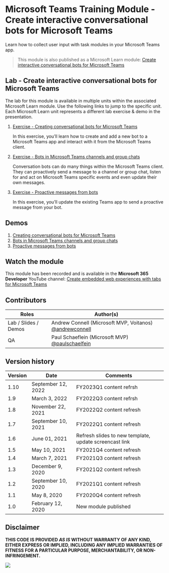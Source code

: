 # Microsoft Teams Training Module - Create interactive conversational bots for Microsoft Teams

Learn how to collect user input with task modules in your Microsoft Teams app.

> This module is also published as a Microsoft Learn module: [Create interactive conversational bots for Microsoft Teams](https://docs.microsoft.com/learn/modules/msteams-conversation-bots)

## Lab - Create interactive conversational bots for Microsoft Teams

The lab for this module is available in multiple units within the associated Microsoft Learn module. Use the following links to jump to the specific unit. Each Microsoft Learn unit represents a different lab exercise & demo in the presentation.

1. [Exercise - Creating conversational bots for Microsoft Teams](https://docs.microsoft.com/learn/modules/msteams-conversation-bots/3-exercise-conversation-bots)

   In this exercise, you’ll learn how to create and add a new bot to a Microsoft Teams app and interact with it from the Microsoft Teams client.

1. [Exercise - Bots in Microsoft Teams channels and group chats](https://docs.microsoft.com/learn/modules/msteams-conversation-bots/5-exercise-using-adaptive-cards-deep-links)

   Conversation bots can do many things within the Microsoft Teams client. They can proactively send a message to a channel or group chat, listen for and act on Microsoft Teams specific events and even update their own messages.

1. [Exercise - Proactive messages from bots](https://docs.microsoft.com/learn/modules/msteams-conversation-bots/7-exercise-using-task-modules-bots)

   In this exercise, you’ll update the existing Teams app to send a proactive message from your bot.

## Demos

1. [Creating conversational bots for Microsoft Teams](./Demos/01-learn-msteams-bots)
1. [Bots in Microsoft Teams channels and group chats](./Demos/02-learn-msteams-bots)
1. [Proactive messages from bots](./Demos/03-learn-msteams-bots)

## Watch the module

This module has been recorded and is available in the **Microsoft 365 Developer** YouTube channel: [Create embedded web experiences with tabs for Microsoft Teams](https://youtube.com/playlist?list=PLWZJrkeLOrbY8HkTBBvyx-uyZ3cCdl1VM)

## Contributors

| Roles                | Author(s)                                                                             |
| -------------------- | ------------------------------------------------------------------------------------- |
| Lab / Slides / Demos | Andrew Connell (Microsoft MVP, Voitanos) [@andrewconnell](//github.com/andrewconnell) |
| QA                   | Paul Schaeflein (Microsoft MVP) [@paulschaelfein](//github.com/paulschaelfein)                                 |

## Version history

| Version |        Date        |            Comments            |
| ------- | ------------------ | ------------------------------ |
| 1.10    | September 12, 2022 | FY2023Q1 content refrsh        |
| 1.9     | March 3, 2022      | FY2022Q3 content refrsh        |
| 1.8     | November 22, 2021  | FY2022Q2 content refresh       |
| 1.7     | September 10, 2021 | FY2022Q1 content refresh       |
| 1.6     | June 01, 2021      | Refresh slides to new template, update screencast link |
| 1.5     | May 10, 2021       | FY2021Q4 content refresh       |
| 1.4     | March 7, 2021      | FY2021Q3 content refresh       |
| 1.3     | December 9, 2020   | FY2021Q2 content refresh       |
| 1.2     | September 10, 2020 | FY2021Q1 content refresh       |
| 1.1     | May 8, 2020        | FY2020Q4 content refresh       |
| 1.0     | February 12, 2020  | New module published           |

## Disclaimer

**THIS CODE IS PROVIDED _AS IS_ WITHOUT WARRANTY OF ANY KIND, EITHER EXPRESS OR IMPLIED, INCLUDING ANY IMPLIED WARRANTIES OF FITNESS FOR A PARTICULAR PURPOSE, MERCHANTABILITY, OR NON-INFRINGEMENT.**

<img src="https://telemetry.sharepointpnp.com/TrainingContent/Teams/40-conversational-bots" />

